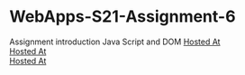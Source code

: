 # WebApps-S21-Assignment-6
Assignment introduction Java Script and DOM
[Hosted At](https://44-563-web-apps-s21.github.io/webapps-s21-assignment-6-VarshithReddyBairy/hidden.html)<br>
[Hosted At](https://44-563-web-apps-s21.github.io/webapps-s21-assignment-6-VarshithReddyBairy/arithmetic.html)<br>
[Hosted At](https://44-563-web-apps-s21.github.io/webapps-s21-assignment-6-VarshithReddyBairy/bear.html)<br>